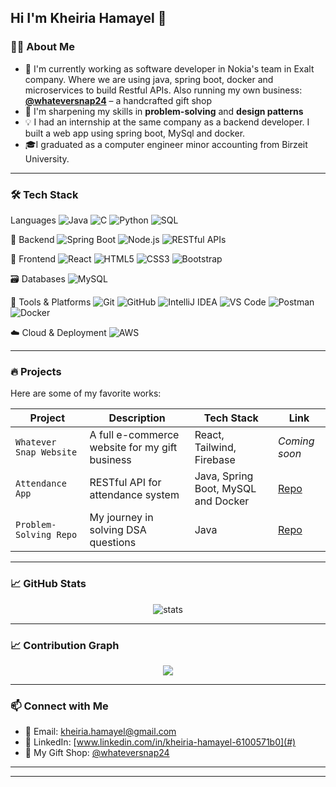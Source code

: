 ## Hi I'm Kheiria Hamayel 👋

### 👩‍💻 About Me

- 💼 I'm currently working as software developer in Nokia's team in Exalt company. Where we are using java, spring boot, docker and microservices to build Restful APIs. Also running my own business: **[@whateversnap24](https://www.instagram.com/whateversnap24)** – a handcrafted gift shop
- 🧠 I'm sharpening my skills in **problem-solving** and **design patterns**
- 💡 I had an internship at the same company as a backend developer. I built a web app using spring boot, MySql and docker.
- 🎓I graduated as a computer engineer minor accounting from Birzeit University.
  
---

### 🛠️ Tech Stack

Languages
![Java](https://img.shields.io/badge/Java-ED8B00?style=for-the-badge&logo=java&logoColor=white)
![C](https://img.shields.io/badge/C-00599C?style=for-the-badge&logo=c&logoColor=white)
![Python](https://img.shields.io/badge/Python-3776AB?style=for-the-badge&logo=python&logoColor=white)
![SQL](https://img.shields.io/badge/SQL-336791?style=for-the-badge&logo=mysql&logoColor=white)

🔧 Backend
![Spring Boot](https://img.shields.io/badge/Spring_Boot-6DB33F?style=for-the-badge&logo=spring-boot&logoColor=white)
![Node.js](https://img.shields.io/badge/Node.js-339933?style=for-the-badge&logo=node.js&logoColor=white)
![RESTful APIs](https://img.shields.io/badge/REST_API-02569B?style=for-the-badge&logo=api&logoColor=white)

🎨 Frontend
![React](https://img.shields.io/badge/React-20232A?style=for-the-badge&logo=react&logoColor=61DAFB)
![HTML5](https://img.shields.io/badge/HTML5-E34F26?style=for-the-badge&logo=html5&logoColor=white)
![CSS3](https://img.shields.io/badge/CSS3-1572B6?style=for-the-badge&logo=css3&logoColor=white)
![Bootstrap](https://img.shields.io/badge/Bootstrap-7952B3?style=for-the-badge&logo=bootstrap&logoColor=white)

🗃 Databases
![MySQL](https://img.shields.io/badge/MySQL-4479A1?style=for-the-badge&logo=mysql&logoColor=white)

🧰 Tools & Platforms
![Git](https://img.shields.io/badge/Git-F05032?style=for-the-badge&logo=git&logoColor=white)
![GitHub](https://img.shields.io/badge/GitHub-181717?style=for-the-badge&logo=github&logoColor=white)
![IntelliJ IDEA](https://img.shields.io/badge/IntelliJ_IDEA-000000?style=for-the-badge&logo=intellij-idea&logoColor=white)
![VS Code](https://img.shields.io/badge/VS_Code-007ACC?style=for-the-badge&logo=visual-studio-code&logoColor=white)
![Postman](https://img.shields.io/badge/Postman-FF6C37?style=for-the-badge&logo=postman&logoColor=white)
![Docker](https://img.shields.io/badge/Docker-2496ED?style=for-the-badge&logo=docker&logoColor=white)

☁️ Cloud & Deployment
![AWS](https://img.shields.io/badge/AWS-232F3E?style=for-the-badge&logo=amazon-aws&logoColor=white)

---

### 🔥 Projects

Here are some of my favorite works:

| Project | Description | Tech Stack | Link |
|--------|-------------|------------|------|
| `Whatever Snap Website` | A full e-commerce website for my gift business | React, Tailwind, Firebase | *Coming soon* |
| `Attendance App` | RESTful API for attendance system | Java, Spring Boot, MySQL and Docker | [Repo](https://github.com/Kheiria-Hamayel/attendence-app) |
| `Problem-Solving Repo` | My journey in solving DSA questions | Java | [Repo](https://github.com/Kheiria-Hamayel/leetcode-solutions-java-problems) |

---

### 📈 GitHub Stats

<p align="center">
  <img src="https://github-readme-stats.vercel.app/api?username=Kheiria-Hamayel&show_icons=true&theme=tokyonight" alt="stats" />
</p>

---
### 📈 Contribution Graph

<p align="center">
  <img src="https://github-readme-activity-graph.vercel.app/graph?username=Kheiria-Hamayel&theme=tokyo-night&area=true" />
</p>

---

### 📫 Connect with Me

- 💌 Email: kheiria.hamayel@gmail.com  
- 💼 LinkedIn: [www.linkedin.com/in/kheiria-hamayel-6100571b0](#)  
- 🎁 My Gift Shop: [@whateversnap24](https://www.instagram.com/whateversnap24)

---
---
